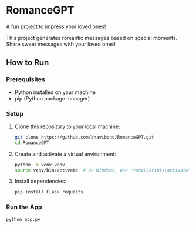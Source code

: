 # RomanceGPT
A fun project to impress your loved ones!

This project generates romantic messages based on special moments. Share sweet messages with your loved ones!

## How to Run

### Prerequisites

- Python installed on your machine
- pip (Python package manager)

### Setup

1. Clone this repository to your local machine:

    ```bash
    git clone https://github.com/bhavibond/RomanceGPT.git
    cd RomanceGPT
    ```

2. Create and activate a virtual environment:

    ```bash
    python -m venv venv
    source venv/bin/activate  # On Windows, use 'venv\Scripts\activate'
    ```

3. Install dependencies:

    ```bash
    pip install Flask requests
    ```

### Run the App

```bash
python app.py

